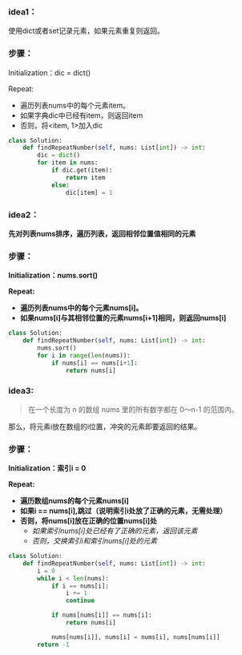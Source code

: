 ### idea1：
使用dict或者set记录元素，如果元素重复则返回。

### 步骤：
Initialization：dic = dict()

Repeat: 
   - 遍历列表nums中的每个元素item。  
   - 如果字典dic中已经有item，则返回item
   - 否则，将<item, 1>加入dic


```python
class Solution:
    def findRepeatNumber(self, nums: List[int]) -> int:
        dic = dict()
        for item in nums:
            if dic.get(item):
                return item
            else:
                dic[item] = 1
```

### idea2：
**先对列表nums排序，遍历列表，返回相邻位置值相同的元素**

### 步骤：
**Initialization：nums.sort()**

**Repeat:**

   - **遍历列表nums中的每个元素nums[i]。**
   - **如果nums[i]与其相邻位置的元素nums[i+1]相同，则返回nums[i]**


```python
class Solution:
    def findRepeatNumber(self, nums: List[int]) -> int:
        nums.sort()
        for i in range(len(nums)):
            if nums[i] == nums[i+1]:
                return nums[i]
```

### idea3:
> 在一个长度为 n 的数组 nums 里的所有数字都在 0～n-1 的范围内。

那么，将元素i放在数组的i位置，冲突的元素即要返回的结果。

### 步骤：
**Initialization：索引i = 0**

**Repeat:**
   - **遍历数组nums的每个元素nums[i]**
   - **如果i == nums[i],跳过（说明索引i处放了正确的元素，无需处理）**
   - **否则，将nums[i]放在正确的位置nums[i]处**
       - *如果索引nums[i]处已经有了正确的元素，返回该元素*
       - *否则，交换索引i和索引nums[i]处的元素*
    


```python
class Solution:
    def findRepeatNumber(self, nums: List[int]) -> int:
        i = 0
        while i < len(nums):
            if i == nums[i]:
                i += 1
                continue

            if nums[nums[i]] == nums[i]:
                return nums[i]

            nums[nums[i]], nums[i] = nums[i], nums[nums[i]]
        return -1
```

